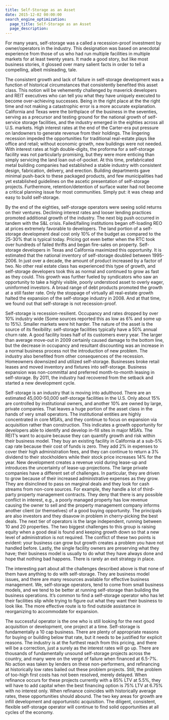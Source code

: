 ```yaml
---
title: Self-Storage as an Asset
date: 2015-12-02 00:00:00
search_engine_optimization:
  page_title: Self-Storage as an Asset
  page_description:
---
```


For many years, self-storage was a called a recession-proof investment by owner/operators in the industry. This designation was based on anecdotal experience from those of us who had run multiple facilities in multiple markets for at least twenty years. It made a good story, but like most business stories, it glossed over many salient facts in order to tell a compelling, albeit misleading, tale.

The consistent growth and lack of failure in self-storage development was a function of historical circumstances that consistently benefited this asset class. This notion will be vehemently challenged by maverick developers and REIT executives who can tell you what they have uniquely executed to become over-achieving successes. Being in the right place at the the right time and not making a catastrophic error is a more accurate explanation. California and Texas were the birthplace of the business in the seventies, serving as a precursor and testing ground for the national growth of self-service storage facilities, and the industry emerged in the eighties across all U.S. markets. High interest rates at the end of the Carter-era put pressure on landowners to generate revenue from their holdings. The lingering recession impeded the opportunities for traditional real-estate plays like office and retail; without economic growth, new buildings were not needed. With interest rates at high double-digits, the proforma for a self-storage facility was not particularly promising, but they were more enticing than simply servicing the land loan out-of-pocket. At this time, prefabricated metal building companies had established a stable industry with consistent design, fabrication, delivery, and erection. Building departments gave minimal push-back to these packaged products, and few municipalities had yet established guidelines on the ascetic presentation of self-storage projects. Furthermore, retention/detention of surface water had not become a critical planning issue for most communities. Simply put: it was cheap and easy to build self-storage.

By the end of the eighties, self-storage operators were seeing solid returns on their ventures. Declining interest rates and looser lending practices promoted additional growth of the industry. The next big push occurred in tandem with the S&L crisis. Failed/failing institutions began off-loading REO at prices extremely favorable to developers. The land portion of a self-storage development deal cost only 10% of the budget as compared to the 25-30% that is typical today. Pricing got even better when the RTC took over hundreds of failed thrifts and began fire-sales on property. Self-storage developers in Texas and California maximized this opportunity. It is estimated that the national inventory of self-storage doubled between 1995-2006. In just over a decade, the amount of product increased by a factor of two. No other real estate class has experienced this type of growth, and self-storage developers took this as normal and continued to grow as fast as they could. This growth was further fueled by syndicators who saw an opportunity to take a highly visible, poorly understood asset to overly eager, uninformed investors. A broad range of debt products promoted the growth at a still faster rate. Only the stoppage of virtually all real-estate growth halted the expansion of the self-storage industry in 2008. And at that time, we found out that self-storage is not recession-proof.

Self-storage is recession-resilient. Occupancy and rates dropped by over 10% industry wide (Some sources reported this as low as 6% and some up to 15%). Smaller markets were hit harder. The nature of the asset is the source of its flexibility: self-storage facilities typically have a 50% annual churn rate. A good facility loses half of its customers every year. The larger than average move-out in 2009 certainly caused damage to the bottom line, but the decrease in occupancy and resultant discounting was an increase in a normal business process not the introduction of new problem. The industry also benefited from other consequences of the recession. Homeowners downsized and utilized self-storage. Businesses broke retail leases and moved inventory and fixtures into self-storage. Business expansion was non-committal and preferred month-to-month leasing in self-storage. By 2011, the industry had recovered from the setback and started a new development cycle.

Self-storage is an industry that is moving into adulthood. There are an estimated 45,000-50,000 self-storage facilities in the U.S. Only about 15% are controlled by institutional owners, and another 10% are owned by large, private companies. That leaves a huge portion of the asset class in the hands of very small operators. The institutional entities are highly concentrated in core MSA’s, and they continue to focus on expansion via acquisition rather than construction. This indicates a growth opportunity for developers able to identify and develop in-fill sites in major MSA’s. The REIT’s want to acquire because they can quantify growth and risk within their business model. They buy an existing facility in California at a sub-5% cap rate because their cost of funds is zero. They add 2% in expenses to cover their high administration fees, and they can continue to return a 3% dividend to their stockholders while their stock price increases 14% for the year. New development creates a revenue void during lease-up and introduces the uncertainty of lease-up projections. The large private companies have a different set of challenges. In particular, they are driven to grow because of their increased administrative expenses as they grow. They are disinclined to pass on marginal deals and they look for cash streams from non-core sources. For example, they handle a lot of third-party property management contracts. They deny that there is any possible conflict in interest, e.g., a poorly managed property has low revenue causing the owner to sell and the property management company informs another client (or themselves) of a good buying opportunity. The principals are also investors and they disavow in problem in cherry-picking the best deals. The next tier of operators is the large independent, running between 10 and 20 properties. The two biggest challenges to this group is raising equity when a good deal is found and keeping growth down so that a new level of administration is not required. The conflict of these two points is evident: your business can grow but growth creates a problem you have not handled before. Lastly, the single facility owners are preserving what they have; their business model is usually to do what they have always done and hope that nothing bad happens. There is rarely an exit strategy in place.

The interesting part about all the challenges described above is that none of them have anything to do with self-storage. They are business model issues, and there are many resources available for effective business management. We, self-storage operators, tend to come from small business models, and we tend to be better at running self-storage than building the business operations. It’s common to find a self-storage operator who has let their facilities slip while trying to figure out what they want their business to look like. The more effective route is to find outside assistance in reorganizing to accommodate for expansion.

The successful operator is the one who is still looking for the next good acquisition or development, one project at a time. Self-storage is fundamentally a 10 cap business. There are plenty of appropriate reasons for buying or building below that rate, but it needs to be justified for explicit reasons. The industry is at the furthest reach from this pricing, and there will be a correction, just a surely as the interest rates will go up. There are thousands of fundamentally unsound self-storage projects across the country, and many were on the verge of failure when financed at 6.5-7%. No action was taken by lenders on these non-performers, and refinancing at historically low rates bailed out these problem projects. Still, the problem of too-high first costs has not been resolved, merely delayed. When refinance occurs for these projects currently with a 85% LTV at 5.5%, they will have to add capital when the best financing option is 75% LTV at 6.75% with no interest only. When refinance coincides with historically average rates, these opportunities should abound. The two key areas for growth are infill development and opportunistic acquisition. The diligent, consistent, flexible self-storage operator will continue to find solid opportunities at all cycles of the economy.